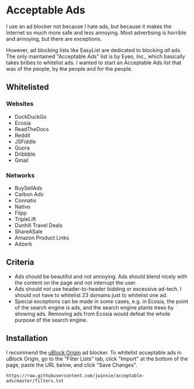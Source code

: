 # Acceptable Ads
I use an ad blocker not because I hate ads, but because it makes the Internet so much more safe and less annoying. Most advertising is horrible and annoying, but there are exceptions.

However, ad blocking lists like EasyList are dedicated to blocking *all* ads. The only maintained "Acceptable Ads" list is by Eyeo, Inc., which basically takes bribes to whitelist ads. I wanted to start an Acceptable Ads list that was of the people, by the people and for the people.

## Whitelisted
### Websites
* DuckDuckGo
* Ecosia
* ReadTheDocs
* Reddit
* JSFiddle
* Quora
* Dribbble
* Gmail
### Networks
* BuySellAds
* Carbon Ads
* Connatix
* Nativo
* Flipp
* TripleLift
* Dunhill Travel Deals
* ShareASale
* Amazon Product Links
* Adzerk

## Criteria
* Ads should be beautiful and not annoying. Ads should blend nicely with the content on the page and not interrupt the user.
* Ads should not use header-to-header bidding or excessive ad-tech. I should not have to whitelist 23 domains just to whitelist one ad.
* Special exceptions can be made in some cases, e.g. in Ecosia, the point of the search engine is ads, and the search engine plants trees by showing ads. Removing ads from Ecosia would defeat the whole purpose of the search engine.

## Installation
I recommend the [uBlock Origin](https://getublockorigin.com) ad blocker. To whitelist acceptable ads in uBlock Origin, go to the "Filter Lists" tab, click "Import" at the bottom of the page, paste the URL below, and click "Save Changes".
```
https://raw.githubusercontent.com/jwinnie/acceptable-ads/master/filters.txt
```
